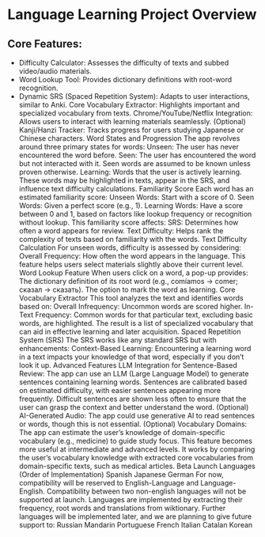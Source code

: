 # Language Learning Project Overview
## Core Features:
- Difficulty Calculator: Assesses the difficulty of texts and subbed video/audio materials.
- Word Lookup Tool: Provides dictionary definitions with root-word recognition.
- Dynamic SRS (Spaced Repetition System): Adapts to user interactions, similar to Anki.
Core Vocabulary Extractor: Highlights important and specialized vocabulary from texts.
Chrome/YouTube/Netflix Integration: Allows users to interact with learning materials seamlessly.
(Optional) Kanji/Hanzi Tracker: Tracks progress for users studying Japanese or Chinese characters.
Word States and Progression
The app revolves around three primary states for words:
Unseen: The user has never encountered the word before.
Seen: The user has encountered the word but not interacted with it. Seen words are assumed to be known unless proven otherwise.
Learning: Words that the user is actively learning. These words may be highlighted in texts, appear in the SRS, and influence text difficulty calculations.
Familiarity Score
Each word has an estimated familiarity score:
Unseen Words: Start with a score of 0.
Seen Words: Given a perfect score (e.g., 1).
Learning Words: Have a score between 0 and 1, based on factors like lookup frequency or recognition without lookup.
This familiarity score affects:
SRS: Determines how often a word appears for review.
Text Difficulty: Helps rank the complexity of texts based on familiarity with the words.
Text Difficulty Calculation
For unseen words, difficulty is assessed by considering:
Overall Frequency: How often the word appears in the language. This feature helps users select materials slightly above their current level.
Word Lookup Feature
When users click on a word, a pop-up provides:
The dictionary definition of its root word (e.g., comíamos → comer; сказал → сказать).
The option to mark the word as learning.
Core Vocabulary Extractor
This tool analyzes the text and identifies words based on:
Overall Infrequency: Uncommon words are scored higher.
In-Text Frequency: Common words for that particular text, excluding basic words, are highlighted. The result is a list of specialized vocabulary that can aid in effective learning and later acquisition.
Spaced Repetition System (SRS)
The SRS works like any standard SRS but with enhancements:
Context-Based Learning: Encountering a learning word in a text impacts your knowledge of that word, especially if you don’t look it up.
Advanced Features
LLM Integration for Sentence-Based Review:
The app can use an LLM (Large Language Model) to generate sentences containing learning words.
Sentences are calibrated based on estimated difficulty, with easier sentences appearing more frequently.
Difficult sentences are shown less often to ensure that the user can grasp the context and better understand the word.
(Optional) AI-Generated Audio:
The app could use generative AI to read sentences or words, though this is not essential.
(Optional) Vocabulary Domains:
The app can estimate the user’s knowledge of domain-specific vocabulary (e.g., medicine) to guide study focus.
This feature becomes more useful at intermediate and advanced levels.
It works by comparing the user’s vocabulary knowledge with extracted core vocabularies from domain-specific texts, such as medical articles.
Beta Launch Languages (Order of Implementation)
Spanish
Japanese
German
For now, compatibility will be reserved to English-Language and Language-English. Compatibility between two non-english languages will not be supported at launch.
Languages are implemented by extracting their frequency, root words and translations from wiktionary. Further languages will be implemented later, and we are planning to give future support to:
Russian
Mandarin
Portuguese
French
Italian
Catalan
Korean

